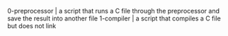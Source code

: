 0-preprocessor | a script that runs a C file through the preprocessor and save the result into another file
1-compiler | a script that compiles a C file but does not link
